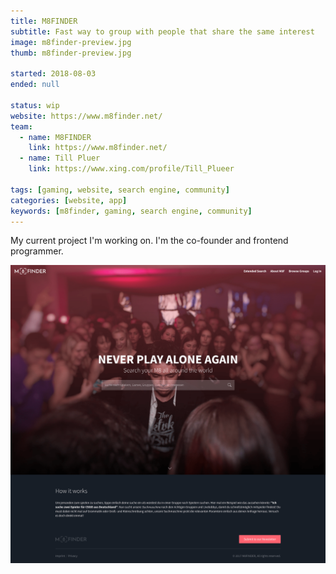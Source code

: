 ```yaml
---
title: M8FINDER
subtitle: Fast way to group with people that share the same interest
image: m8finder-preview.jpg
thumb: m8finder-preview.jpg

started: 2018-08-03
ended: null

status: wip
website: https://www.m8finder.net/
team:
  - name: M8FINDER
    link: https://www.m8finder.net/
  - name: Till Pluer
    link: https://www.xing.com/profile/Till_Plueer

tags: [gaming, website, search engine, community]
categories: [website, app]
keywords: [m8finder, gaming, search engine, community]
---
```


My current project I'm working on. I'm the co-founder and frontend programmer.

![The first web version](m8finder.png)
